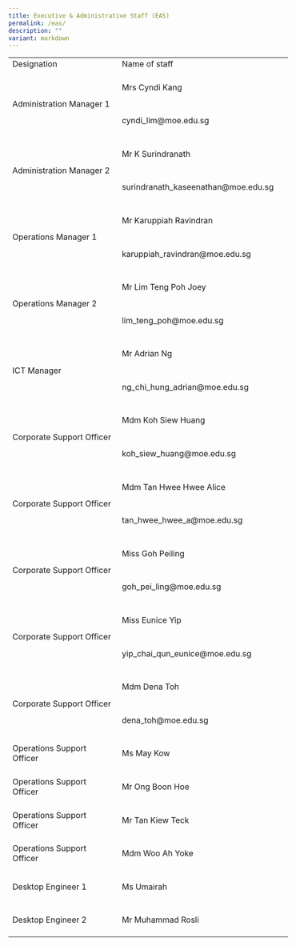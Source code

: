 ```yaml
---
title: Executive & Administrative Staff (EAS)
permalink: /eas/
description: ""
variant: markdown
---
```

<table style="border-collapse:
 collapse;width:419pt" width="558" cellspacing="0" cellpadding="0" border="0"><colgroup><col style="mso-width-source:userset;mso-width-alt:8135;width:172pt" width="229"> <col style="mso-width-source:userset;mso-width-alt:11690;width:247pt" width="329"></colgroup><tbody><tr style="height:15.6pt;mso-yfti-firstrow:yes;mso-yfti-irow:0" height="21"><td style="height:15.6pt;width:172pt" width="229" class="xl65" height="21">Designation</td><td style="border-left:none;width:247pt" width="329" class="xl66">Name of staff</td></tr><tr style="mso-height-source:userset;height:49.95pt;mso-yfti-irow:
  1" height="66"><td style="height:99.9pt;
  border-top:none;width:172pt" width="229" class="xl67" height="132" rowspan="2">Administration Manager 1</td><td style="border-top:none;border-left:none;width:247pt" width="329" class="xl67">Mrs Cyndi Kang</td></tr><tr style="mso-height-source:userset;height:49.95pt" height="66"><td style="height:49.95pt;border-top:none;
  border-left:none;width:247pt" width="329" class="xl67" height="66">cyndi_lim@moe.edu.sg</td></tr><tr style="mso-height-source:userset;height:49.95pt;mso-yfti-irow:
  2" height="66"><td style="height:99.9pt;
  border-top:none;width:172pt" width="229" class="xl67" height="132" rowspan="2">Administration Manager 2</td><td style="border-top:none;border-left:none;width:247pt" width="329" class="xl67">Mr K Surindranath</td></tr><tr style="mso-height-source:userset;height:49.95pt" height="66"><td style="height:49.95pt;border-top:none;
  border-left:none;width:247pt" width="329" class="xl67" height="66">surindranath_kaseenathan@moe.edu.sg</td></tr><tr style="mso-height-source:userset;height:49.95pt;mso-yfti-irow:
  3" height="66"><td style="height:99.9pt;
  border-top:none;width:172pt" width="229" class="xl67" height="132" rowspan="2">Operations Manager 1</td><td style="border-top:none;border-left:none;width:247pt" width="329" class="xl67">Mr Karuppiah Ravindran</td></tr><tr style="mso-height-source:userset;height:49.95pt" height="66"><td style="height:49.95pt;border-top:none;
  border-left:none;width:247pt" width="329" class="xl67" height="66">karuppiah_ravindran@moe.edu.sg</td></tr><tr style="mso-height-source:userset;height:49.95pt;mso-yfti-irow:
  4" height="66"><td style="height:99.9pt;
  border-top:none;width:172pt" width="229" class="xl67" height="132" rowspan="2">Operations Manager 2</td><td style="border-top:none;border-left:none;width:247pt" width="329" class="xl67">Mr Lim Teng Poh Joey&nbsp;</td></tr><tr style="mso-height-source:userset;height:49.95pt" height="66"><td style="height:49.95pt;border-top:none;
  border-left:none;width:247pt" width="329" class="xl67" height="66">lim_teng_poh@moe.edu.sg</td></tr><tr style="mso-height-source:userset;height:49.95pt;mso-yfti-irow:
  5" height="66"><td style="height:99.9pt;
  border-top:none;width:172pt" width="229" class="xl67" height="132" rowspan="2">ICT Manager</td><td style="border-top:none;border-left:none;width:247pt" width="329" class="xl67">Mr Adrian Ng</td></tr><tr style="mso-height-source:userset;height:49.95pt" height="66"><td style="height:49.95pt;border-top:none;
  border-left:none;width:247pt" width="329" class="xl67" height="66">ng_chi_hung_adrian@moe.edu.sg</td></tr><tr style="mso-height-source:userset;height:49.95pt;mso-yfti-irow:
  6" height="66"><td style="height:99.9pt;
  border-top:none;width:172pt" width="229" class="xl67" height="132" rowspan="2">Corporate Support Officer</td><td style="border-top:none;border-left:none;width:247pt" width="329" class="xl67">Mdm Koh Siew Huang</td></tr><tr style="mso-height-source:userset;height:49.95pt" height="66"><td style="height:49.95pt;border-top:none;
  border-left:none;width:247pt" width="329" class="xl67" height="66">koh_siew_huang@moe.edu.sg</td></tr><tr style="mso-height-source:userset;height:49.95pt;mso-yfti-irow:
  7" height="66"><td style="height:99.9pt;
  border-top:none;width:172pt" width="229" class="xl67" height="132" rowspan="2">Corporate Support Officer</td><td style="border-top:none;border-left:none;width:247pt" width="329" class="xl67">Mdm Tan Hwee Hwee Alice</td></tr><tr style="mso-height-source:userset;height:49.95pt" height="66"><td style="height:49.95pt;border-top:none;
  border-left:none;width:247pt" width="329" class="xl67" height="66">tan_hwee_hwee_a@moe.edu.sg</td></tr><tr style="mso-height-source:userset;height:49.95pt;mso-yfti-irow:
  8" height="66"><td style="height:99.9pt;
  border-top:none;width:172pt" width="229" class="xl67" height="132" rowspan="2">Corporate Support Officer</td><td style="border-top:none;border-left:none;width:247pt" width="329" class="xl67">Miss Goh Peiling</td></tr><tr style="mso-height-source:userset;height:49.95pt" height="66"><td style="height:49.95pt;border-top:none;
  border-left:none;width:247pt" width="329" class="xl67" height="66">goh_pei_ling@moe.edu.sg</td></tr><tr style="mso-height-source:userset;height:49.95pt;mso-yfti-irow:
  9" height="66"><td style="height:99.9pt;
  border-top:none;width:172pt" width="229" class="xl67" height="132" rowspan="2">Corporate Support Officer</td><td style="border-top:none;border-left:none;width:247pt" width="329" class="xl67">Miss Eunice Yip</td></tr><tr style="mso-height-source:userset;height:49.95pt" height="66"><td style="height:49.95pt;border-top:none;
  border-left:none;width:247pt" width="329" class="xl67" height="66">yip_chai_qun_eunice@moe.edu.sg</td></tr><tr style="mso-height-source:userset;height:49.95pt" height="66"><td style="height:99.9pt;
  border-top:none;width:172pt" width="229" class="xl68" height="132" rowspan="2">Corporate Support Officer</td><td style="border-top:none;border-left:none;width:247pt" width="329" class="xl67">Mdm Dena Toh</td></tr><tr style="mso-height-source:userset;height:49.95pt" height="66"><td style="height:49.95pt;border-top:none;
  border-left:none;width:247pt" width="329" class="xl67" height="66">dena_toh@moe.edu.sg</td></tr><tr style="mso-height-source:userset;height:49.95pt;mso-yfti-irow:
  10" height="66"><td style="height:49.95pt;border-top:none;
  width:172pt" width="229" class="xl67" height="66">Operations Support Officer</td><td style="border-top:none;border-left:none;width:247pt" width="329" class="xl67">Ms May Kow</td></tr><tr style="mso-height-source:userset;height:49.95pt;mso-yfti-irow:
  11" height="66"><td style="height:49.95pt;border-top:none;
  width:172pt" width="229" class="xl67" height="66">Operations Support Officer</td><td style="border-top:none;border-left:none;width:247pt" width="329" class="xl67">Mr Ong Boon Hoe</td></tr><tr style="mso-height-source:userset;height:49.95pt;mso-yfti-irow:
  12" height="66"><td style="height:49.95pt;border-top:none;
  width:172pt" width="229" class="xl67" height="66">Operations Support Officer</td><td style="border-top:none;border-left:none;width:247pt" width="329" class="xl67">Mr Tan Kiew Teck</td></tr><tr style="mso-height-source:userset;height:49.95pt;mso-yfti-irow:
  13" height="66"><td style="height:49.95pt;border-top:none;
  width:172pt" width="229" class="xl67" height="66">Operations Support Officer</td><td style="border-top:none;border-left:none;width:247pt" width="329" class="xl67">Mdm Woo Ah Yoke</td></tr><tr style="mso-height-source:userset;height:49.95pt;mso-yfti-irow:
  14" height="66"><td style="height:49.95pt;border-top:none;
  width:172pt" width="229" class="xl67" height="66">Desktop Engineer 1</td><td style="border-top:none;border-left:none;width:247pt" width="329" class="xl67">Ms Umairah</td></tr><tr style="mso-height-source:userset;height:49.95pt;mso-yfti-irow:
  15;mso-yfti-lastrow:yes" height="66"><td style="height:49.95pt;border-top:none;
  width:172pt" width="229" class="xl67" height="66">Desktop Engineer 2</td><td style="border-top:none;border-left:none;width:247pt" width="329" class="xl67">Mr Muhammad Rosli</td></tr></tbody></table>